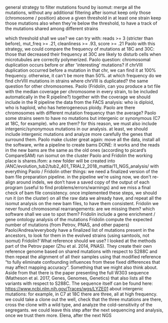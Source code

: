 

general strategy to filter mutations found by isomut:
merge all the mutations, without any additional filtering after isomut
keep only those (chromosome / position) above a given threshold in at least one strain
keep those mutations also when they're below the threshold, to have a track of the mutations shared among different strains

which threshold shall we use?
we can try with: reads >= 3 (stricter than before), mut_freq >= .21, cleanliness >= .93, score >= .21
Paolo
with this strategy, we could compare the frequency of mutations at 18C and 30C: those that decreased their frequency at 30C are likely to disturb cells when microtubules are correctly polymerized.
Paolo
question: chromosomal duplication occurs before or after 'interesting' mutations?
if chrVIII duplication occurred before a mutation in that chr, we can find it at 100% frequency. otherwise, it can't be more than 50%.
at which frequency do we find chrVIII mutations in strains where chrVIII is duplicated?
the same question for other chromosomes.
Paolo
(Fridolin, can you produce a txt file with the median coverage per chromosome in every strain, to be included automatically in the R pipeline?)
together with the coverage we should include in the R pipeline the data from the FACS analysis: who is diploid, who is haploid, who has heterogeneous ploidy.
Paolo
are there chromosomes with different mutation frequency than the average?
Paolo
some strains seem to have no mutations but intergenic or synonymous (C7 at 18C, for example).
who are them?
for this reason, we must also include intergenic/synonymous mutations in our analysis.
at least, we should include intergenic mutations and analyze more carefully the genes that surround them.
Paolo
make cluster great again:
 move all the data, install all the software, write a pipeline to create bams 
DONE: it works and the reads in the new bams are the same as the old ones (according to picard’s CompareSAM)
run isomut on the cluster
Paolo and Fridolin
the working place is shares.ifom: a new folder will be created into
 /ANC/evolution_tub2/tub2_401_TRIAL2_2018_mattia/11_NGS_analysis/
with everything
Paolo / Fridolin
other things:
we need a finalized version of the bam file preparation pipeline.
in the pipeline we're using now, we don't re-align around indels, we don’t have a saved copy of the output of each program (useful to find problems/errors/warnings) and we miss a final check of bam file consistency.
once implemented these steps, we should run it (on the cluster) on all the raw data we already have, and repeat all the isomut analysis on the new bam files, to have them consistent.
Fridolin
we never found chromosomal rearrangements: are we missing them? which software shall we use to spot them?
Fridolin
include a gene enrichment / gene ontology analysis of the mutations
Fridolin
compute the expected number of mutations (from Petrov, PNAS, and other papers)
Paolo/Andrea/everybody
have a finalized list of mutations present in the ancestors, to look for them in the evolved strains (using samtools, not isomut)
Fridolin?
What reference should we use? I looked at the methods part of the Petrov paper (Zhu et al. 2014, PNAS). They create their own reference genome based on shared mutations with respect to S288C and then repeat the alignment of all their samples using that modified reference “to fully eliminate confounding influences from these fixed differences that may affect mapping accuracy”. Something that we might also think about. Aside from that  there is the paper presenting the full W303 sequence (Matheson et al. 2017, Genes, Genomes, Genetics) that also lists all the variants with respect to S288C. The sequence itself can be found here: https://www.ncbi.nlm.nih.gov/Traces/wgs/LYZE01
about intergenic mutations: for example, in C7 at 18C there are three, all at high frequency.
 we could take a clone out the well, check that the three mutations are there, cross the clone with a wild type, and analyze the cold-sensitivity of the segregants.
we could leave this step after the next sequencing and analysis, once we trust them more.
Elena, after the next NGS

